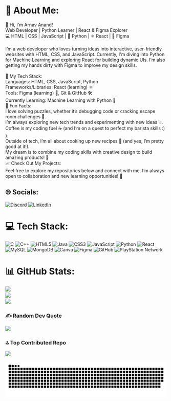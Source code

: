 # 💫 About Me:
👋 Hi, I'm Arnav Anand!<br>Web Developer | Python Learner | React & Figma Explorer<br>💻 HTML | CSS | JavaScript | 🐍 Python | ⚛️ React | 🎨 Figma<br><br>I’m a web developer who loves turning ideas into interactive, user-friendly websites with HTML, CSS, and JavaScript. Currently, I'm diving into Python for Machine Learning and exploring React for building dynamic UIs. I’m also getting my hands dirty with Figma to improve my design skills.<br><br>🚀 My Tech Stack:<br>Languages: HTML, CSS, JavaScript, Python<br>Frameworks/Libraries: React (learning) ⚛️<br>Tools: Figma (learning) 🎨, Git & GitHub 🛠️<br>Currently Learning: Machine Learning with Python 🤖<br>🤔 Fun Facts:<br>I love solving puzzles, whether it’s debugging code or cracking escape room challenges 🧩.<br>I’m always exploring new tech trends and experimenting with new ideas 💡.<br>Coffee is my coding fuel ☕ (and I’m on a quest to perfect my barista skills :) ).<br>Outside of tech, I’m all about cooking up new recipes 🍳 (and yes, I’m pretty good at it!).<br>My dream is to combine my coding skills with creative design to build amazing products! 🌟<br>📈 Check Out My Projects:<br>Feel free to explore my repositories below and connect with me. I’m always open to collaboration and new learning opportunities! 🌱<br>

## 🌐 Socials:
[![Discord](https://img.shields.io/badge/Discord-%237289DA.svg?logo=discord&logoColor=white)](https://discord.gg/759703409393270794) [![LinkedIn](https://img.shields.io/badge/LinkedIn-%230077B5.svg?logo=linkedin&logoColor=white)](https://linkedin.com/in/www.linkedin.com/in/www.linkedin.com/in/) 

# 💻 Tech Stack:
![C](https://img.shields.io/badge/c-%2300599C.svg?style=for-the-badge&logo=c&logoColor=white) ![C++](https://img.shields.io/badge/c++-%2300599C.svg?style=for-the-badge&logo=c%2B%2B&logoColor=white) ![HTML5](https://img.shields.io/badge/html5-%23E34F26.svg?style=for-the-badge&logo=html5&logoColor=white) ![Java](https://img.shields.io/badge/java-%23ED8B00.svg?style=for-the-badge&logo=openjdk&logoColor=white) ![CSS3](https://img.shields.io/badge/css3-%231572B6.svg?style=for-the-badge&logo=css3&logoColor=white) ![JavaScript](https://img.shields.io/badge/javascript-%23323330.svg?style=for-the-badge&logo=javascript&logoColor=%23F7DF1E) ![Python](https://img.shields.io/badge/python-3670A0?style=for-the-badge&logo=python&logoColor=ffdd54) ![React](https://img.shields.io/badge/react-%2320232a.svg?style=for-the-badge&logo=react&logoColor=%2361DAFB) ![MySQL](https://img.shields.io/badge/mysql-4479A1.svg?style=for-the-badge&logo=mysql&logoColor=white) ![MongoDB](https://img.shields.io/badge/MongoDB-%234ea94b.svg?style=for-the-badge&logo=mongodb&logoColor=white) ![Canva](https://img.shields.io/badge/Canva-%2300C4CC.svg?style=for-the-badge&logo=Canva&logoColor=white) ![Figma](https://img.shields.io/badge/figma-%23F24E1E.svg?style=for-the-badge&logo=figma&logoColor=white) ![GitHub](https://img.shields.io/badge/github-%23121011.svg?style=for-the-badge&logo=github&logoColor=white) ![PlayStation Network](https://img.shields.io/badge/PSN-%230070D1.svg?style=for-the-badge&logo=Playstation&logoColor=white)


  # 📊 GitHub Stats:
  ![](https://github-readme-stats.vercel.app/api?username=arnavanand2005&theme=neon&hide_border=false&include_all_commits=false&count_private=false)<br/>
  ![](https://github-readme-streak-stats.herokuapp.com/?user=arnavanand2005&theme=neon&hide_border=false)<br/>
  ![](https://github-readme-stats.vercel.app/api/top-langs/?username=arnavanand2005&theme=neon&hide_border=false&include_all_commits=false&count_private=false&layout=compact)


### ✍️ Random Dev Quote
![](https://quotes-github-readme.vercel.app/api?type=horizontal&theme=tokyonight)

### 🔝 Top Contributed Repo
![](https://github-contributor-stats.vercel.app/api?username=arnavanand2005&limit=5&theme=great-gatsby&combine_all_yearly_contributions=true)

![snake gif](https://github.com/arnavanand2005/arnavanand2005/blob/output/github-snake-dark.svg)

<!-- Proudly created with GPRM ( https://gprm.itsvg.in ) -->

